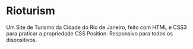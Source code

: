 # Rioturism
Um Site de Turismo da Cidade do Rio de Janeiro, feito com HTML e CSS3 para praticar a propriedade CSS Position. Responsivo para todos os dispositivos.
